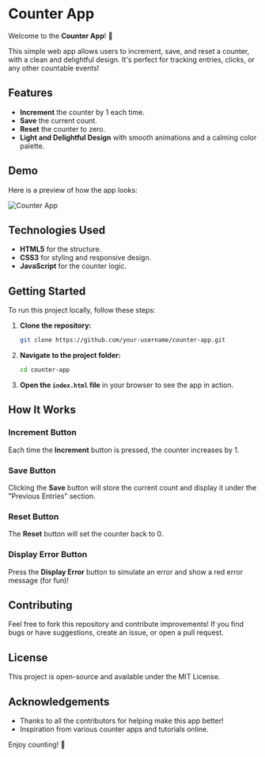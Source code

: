 # Counter App

Welcome to the **Counter App**! 🎉

This simple web app allows users to increment, save, and reset a counter, with a clean and delightful design. It's perfect for tracking entries, clicks, or any other countable events!

## Features

- **Increment** the counter by 1 each time.
- **Save** the current count.
- **Reset** the counter to zero.
- **Light and Delightful Design** with smooth animations and a calming color palette.

## Demo

Here is a preview of how the app looks:

![Counter App](./assets/preview.png)

## Technologies Used

- **HTML5** for the structure.
- **CSS3** for styling and responsive design.
- **JavaScript** for the counter logic.

## Getting Started

To run this project locally, follow these steps:

1. **Clone the repository:**

   ```bash
   git clone https://github.com/your-username/counter-app.git
   ```

2. **Navigate to the project folder:**

   ```bash
   cd counter-app
   ```

3. **Open the `index.html` file** in your browser to see the app in action.

## How It Works

### Increment Button
Each time the **Increment** button is pressed, the counter increases by 1.

### Save Button
Clicking the **Save** button will store the current count and display it under the "Previous Entries" section.

### Reset Button
The **Reset** button will set the counter back to 0.

### Display Error Button
Press the **Display Error** button to simulate an error and show a red error message (for fun)!

## Contributing

Feel free to fork this repository and contribute improvements! If you find bugs or have suggestions, create an issue, or open a pull request.

## License

This project is open-source and available under the MIT License.

## Acknowledgements

- Thanks to all the contributors for helping make this app better!
- Inspiration from various counter apps and tutorials online.

Enjoy counting! 🎉
